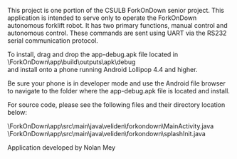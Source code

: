This project is one portion of the CSULB ForkOnDown senior project. This application is intended to serve only to operate the
ForkOnDown autonomous forklift robot. It has two primary functions, manual control and autonomous control. These commands are sent using
UART via the RS232 serial communication protocol.

To install, drag and drop the app-debug.apk file located in \ForkOnDown\app\build\outputs\apk\debug\
and install onto a phone running Android Lollipop 4.4 and higher.

Be sure your phone is in developer mode and use the Android file browser to navigate to the folder where the app-debug.apk file is located and install.

For source code, please see the following files and their directory location below:

\ForkOnDown\app\src\main\java\veliden\forkondown\MainActivity.java
\ForkOnDown\app\src\main\java\veliden\forkondown\splashInit.java

Application developed by Nolan Mey
